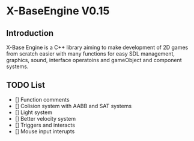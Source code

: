 # X-BaseEngine V0.15
## Introduction
X-Base Engine is a C++ library aiming to make development of 2D games from scratch easier with many functions for easy SDL management, graphics, sound, interface operatoins and gameObject and component systems.


## TODO List
- [] Function comments
- [] Colision system with AABB and SAT systems
- [] Light system
- [] Better velocity system
- [] Triggers and interacts
- [] Mouse input interupts 
